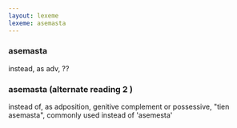 ```yaml
---
layout: lexeme
lexeme: asemasta
---
```


###  asemasta 
instead, as adv, ??


###  asemasta  (alternate reading 2 )

instead of, as adposition, genitive complement or possessive, "tien asemasta", commonly used instead of 'asemesta'

